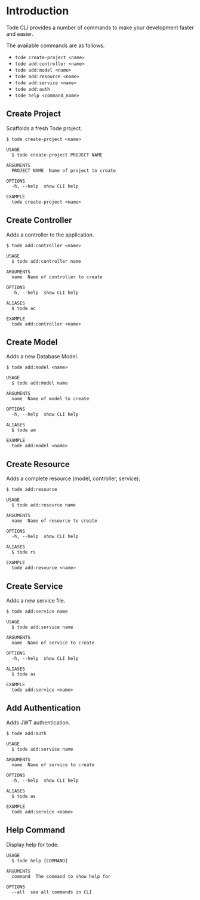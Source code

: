 # Introduction

Tode CLI provides a number of commands to make your development faster and easier.

The available commands are as follows.

- `tode create-project <name>`
- `tode add:controller <name>`
- `tode add:model <name>`
- `tode add:resource <name>`
- `tode add:service <name>`
- `tode add:auth`
- `tode help <command_name>`

## Create Project

Scaffolds a fresh Tode project.

```$ tode create-project <name>```

```
USAGE
  $ tode create-project PROJECT NAME

ARGUMENTS
  PROJECT NAME  Name of project to create

OPTIONS
  -h, --help  show CLI help

EXAMPLE
  tode create-project <name>
```

## Create Controller

Adds a controller to the application.

```$ tode add:controller <name>```

```
USAGE
  $ tode add:controller name

ARGUMENTS
  name  Name of controller to create

OPTIONS
  -h, --help  show CLI help

ALIASES
  $ tode ac

EXAMPLE
  tode add:controller <name>
```

## Create Model

Adds a new Database Model.

```$ tode add:model <name>```

```
USAGE
  $ tode add:model name

ARGUMENTS
  name  Name of model to create

OPTIONS
  -h, --help  show CLI help

ALIASES
  $ tode am

EXAMPLE
  tode add:model <name>

```

## Create Resource

Adds a complete resource (model, controller, service).

```$ tode add:resource```

```
USAGE
  $ tode add:resource name

ARGUMENTS
  name  Name of resource to create

OPTIONS
  -h, --help  show CLI help

ALIASES
  $ tode rs

EXAMPLE
  tode add:resource <name>
```

## Create Service

Adds a new service file.

```$ tode add:service name```

```
USAGE
  $ tode add:service name

ARGUMENTS
  name  Name of service to create

OPTIONS
  -h, --help  show CLI help

ALIASES
  $ tode as

EXAMPLE
  tode add:service <name>
```

## Add Authentication

Adds JWT authentication.

```$ tode add:auth```

```
USAGE
  $ tode add:service name

ARGUMENTS
  name  Name of service to create

OPTIONS
  -h, --help  show CLI help

ALIASES
  $ tode as

EXAMPLE
  tode add:service <name>
```

## Help Command

Display help for tode.

```
USAGE
  $ tode help [COMMAND]

ARGUMENTS
  command  The command to show help for

OPTIONS
  --all  see all commands in CLI
```
